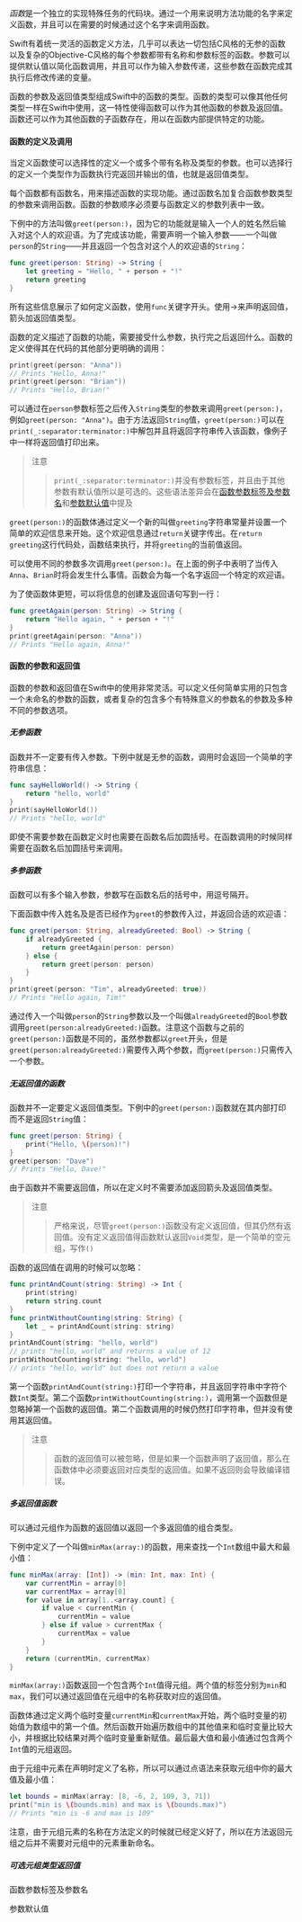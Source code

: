 *函数*是一个独立的实现特殊任务的代码块。通过一个用来说明方法功能的名字来定义函数，并且可以在需要的时候通过这个名字来调用函数。

Swift有着统一灵活的函数定义方法，几乎可以表达一切包括C风格的无参的函数以及复杂的Objective-C风格的每个参数都带有名称和参数标签的函数。参数可以提供默认值以简化函数调用，并且可以作为输入参数传递，这些参数在函数完成其执行后修改传递的变量。

函数的参数及返回值类型组成Swift中的函数的类型。函数的类型可以像其他任何类型一样在Swift中使用，这一特性使得函数可以作为其他函数的参数及返回值。函数还可以作为其他函数的子函数存在，用以在函数内部提供特定的功能。

#### 函数的定义及调用

当定义函数使可以选择性的定义一个或多个带有名称及类型的参数。也可以选择行的定义一个类型作为函数执行完返回并输出的值，也就是返回值类型。

每个函数都有函数名，用来描述函数的实现功能。通过函数名加复合函数参数类型的参数来调用函数。函数的参数顺序必须要与函数定义的参数列表中一致。

下例中的方法叫做`greet(person:)`，因为它的功能就是输入一个人的姓名然后输入对这个人的欢迎语。为了完成该功能，需要声明一个输入参数——一个叫做`person`的`String`——并且返回一个包含对这个人的欢迎语的`String`：

```Swift
func greet(person: String) -> String {
    let greeting = "Hello, " + person + "!"
    return greeting
} 
```

所有这些信息展示了如何定义函数，使用`func`关键字开头。使用->来声明返回值，箭头加返回值类型。

函数的定义描述了函数的功能，需要接受什么参数，执行完之后返回什么。函数的定义使得其在代码的其他部分更明确的调用：

```Swift
print(greet(person: "Anna"))
// Prints "Hello, Anna!"
print(greet(person: "Brian"))
// Prints "Hello, Brian!" 
```

可以通过在`person`参数标签之后传入`String`类型的参数来调用`greet(person:)`，例如`greet(person: "Anna")`。由于方法返回`String`值，`greet(person:)`可以在`print(_:separator:terminator:)`中解包并且将返回字符串传入该函数，像例子中一样将返回值打印出来。

>注意
>> `print(_:separator:terminator:)`并没有参数标签，并且由于其他参数有默认值所以是可选的。这些语法差异会在[函数参数标签及参数名](0206-Functions.md#functionArgumentLablesAndParameterNames)和[参数默认值](0206-Functions.md#defaultParameterValues)中提及

`greet(person:)`的函数体通过定义一个新的叫做`greeting`字符串常量并设置一个简单的欢迎信息来开始。这个欢迎信息通过`return`关键字传出。在`return greeting`这行代码处，函数结束执行，并将`greeting`的当前值返回。

可以使用不同的参数多次调用`greet(person:)`。在上面的例子中表明了当传入`Anna`、`Brian`时将会发生什么事情。函数会为每一个名字返回一个特定的欢迎语。

为了使函数体更短，可以将信息的创建及返回语句写到一行：

```Swift
func greetAgain(person: String) -> String {
    return "Hello again, " + person + "!"
}
print(greetAgain(person: "Anna"))
// Prints "Hello again, Anna!"
```

#### 函数的参数和返回值

函数的参数和返回值在Swift中的使用非常灵活。可以定义任何简单实用的只包含一个未命名的参数的函数，或者复杂的包含多个有特殊意义的参数名的参数及多种不同的参数选项。

##### 无参函数

函数并不一定要有传入参数。下例中就是无参的函数，调用时会返回一个简单的字符串信息：

```Swift
func sayHelloWorld() -> String {
    return "hello, world"
}
print(sayHelloWorld())
// Prints "hello, world" 
```

即使不需要参数在函数定义时也需要在函数名后加圆括号。在函数调用的时候同样需要在函数名后加圆括号来调用。

##### 多参函数

函数可以有多个输入参数，参数写在函数名后的括号中，用逗号隔开。

下面函数中传入姓名及是否已经作为`greet`的参数传入过，并返回合适的欢迎语：

```Swift
func greet(person: String, alreadyGreeted: Bool) -> String {
    if alreadyGreeted {
        return greetAgain(person: person)
    } else {
        return greet(person: person)
    }
}
print(greet(person: "Tim", alreadyGreeted: true))
// Prints "Hello again, Tim!" 
```

通过传入一个叫做`person`的`String`参数以及一个叫做`alreadyGreeted`的`Bool`参数调用`greet(person:alreadyGreeted:)`函数。注意这个函数与之前的`greet(person:)`函数是不同的，虽然参数都以`greet`开头，但是`greet(person:alreadyGreeted:)`需要传入两个参数，而`greet(person:)`只需传入一个参数。

##### 无返回值的函数

函数并不一定要定义返回值类型。下例中的`greet(person:)`函数就在其内部打印而不是返回`String`值：

```Swift
func greet(person: String) {
    print("Hello, \(person)!")
}
greet(person: "Dave")
// Prints "Hello, Dave!" 
```

由于函数并不需要返回值，所以在定义时不需要添加返回箭头及返回值类型。

>注意
>> 严格来说，尽管`greet(person:)`函数没有定义返回值，但其仍然有返回值。没有定义返回值得函数默认返回`Void`类型，是一个简单的空元组，写作`()`

函数的返回值在调用的时候可以忽略：
```Swift
func printAndCount(string: String) -> Int {
    print(string)
    return string.count
}
func printWithoutCounting(string: String) {
    let _ = printAndCount(string: string)
}
printAndCount(string: "hello, world")
// prints "hello, world" and returns a value of 12
printWithoutCounting(string: "hello, world")
// prints "hello, world" but does not return a value 
```

第一个函数`printAndCount(string:)`打印一个字符串，并且返回字符串中字符个数`Int`类型。第二个函数`printWithoutCounting(string:)`，调用第一个函数但是忽略掉第一个函数的返回值。第二个函数调用的时候仍然打印字符串，但并没有使用其返回值。

>注意
>> 函数的返回值可以被忽略，但是如果一个函数声明了返回值，那么在函数体中必须要返回对应类型的返回值。如果不返回则会导致编译错误。

<span id="functionsWithMultipleReturnValues"></span>
##### 多返回值函数

可以通过元组作为函数的返回值以返回一个多返回值的组合类型。

下例中定义了一个叫做`minMax(array:)`的函数，用来查找一个`Int`数组中最大和最小值：

```Swift
func minMax(array: [Int]) -> (min: Int, max: Int) {
    var currentMin = array[0]
    var currentMax = array[0]
    for value in array[1..<array.count] {
        if value < currentMin {
            currentMin = value
        } else if value > currentMax {
            currentMax = value
        }
    }
    return (currentMin, currentMax)
} 
```

`minMax(array:)`函数返回一个包含两个`Int`值得元组。两个值的标签分别为`min`和`max`，我们可以通过返回值在元组中的名称获取对应的返回值。

函数体通过定义两个临时变量`currentMin`和`currentMax`开始，两个临时变量的初始值为数组中的第一个值。然后函数开始遍历数组中的其他值来和临时变量比较大小，并根据比较结果对两个临时变量重新赋值。最后最大值和最小值通过包含两个`Int`值的元组返回。

由于元组中元素在声明时定义了名称，所以可以通过点语法来获取元组中你的最大值及最小值：
```Swift
let bounds = minMax(array: [8, -6, 2, 109, 3, 71])
print("min is \(bounds.min) and max is \(bounds.max)")
// Prints "min is -6 and max is 109" 
```

注意，由于元组元素的名称在方法定义的时候就已经定义好了，所以在方法返回元组之后并不需要对元组中的元素重新命名。

##### 可选元组类型返回值



<span id="functionArgumentLablesAndParameterNames"></span>
函数参数标签及参数名



<span id="defaultParameterValues"></span>
参数默认值


